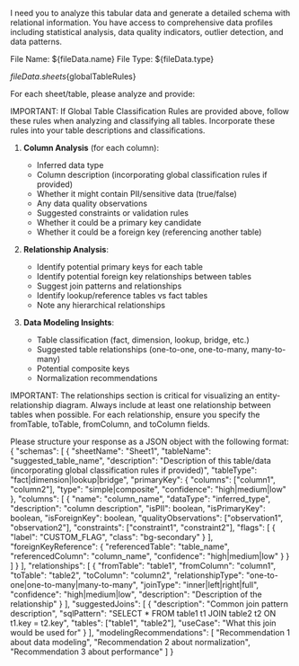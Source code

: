 I need you to analyze this tabular data and generate a detailed schema with relational information. You have access to comprehensive data profiles including statistical analysis, data quality indicators, outlier detection, and data patterns.

File Name: ${fileData.name}
File Type: ${fileData.type}

${fileData.sheets}${globalTableRules}

For each sheet/table, please analyze and provide:

IMPORTANT: If Global Table Classification Rules are provided above, follow these rules when analyzing and classifying all tables. Incorporate these rules into your table descriptions and classifications.

1. **Column Analysis** (for each column):
   - Inferred data type
   - Column description (incorporating global classification rules if provided)
   - Whether it might contain PII/sensitive data (true/false)
   - Any data quality observations
   - Suggested constraints or validation rules
   - Whether it could be a primary key candidate
   - Whether it could be a foreign key (referencing another table)

2. **Relationship Analysis**:
   - Identify potential primary keys for each table
   - Identify potential foreign key relationships between tables
   - Suggest join patterns and relationships
   - Identify lookup/reference tables vs fact tables
   - Note any hierarchical relationships

3. **Data Modeling Insights**:
   - Table classification (fact, dimension, lookup, bridge, etc.)
   - Suggested table relationships (one-to-one, one-to-many, many-to-many)
   - Potential composite keys
   - Normalization recommendations

IMPORTANT: The relationships section is critical for visualizing an entity-relationship diagram. Always include at least one relationship between tables when possible. For each relationship, ensure you specify the fromTable, toTable, fromColumn, and toColumn fields.

Please structure your response as a JSON object with the following format:
{
  "schemas": [
    {
      "sheetName": "Sheet1",
      "tableName": "suggested_table_name",
      "description": "Description of this table/data (incorporating global classification rules if provided)",
      "tableType": "fact|dimension|lookup|bridge",
      "primaryKey": {
        "columns": ["column1", "column2"],
        "type": "simple|composite",
        "confidence": "high|medium|low"
      },
      "columns": [
        {
          "name": "column_name",
          "dataType": "inferred_type",
          "description": "column description",
          "isPII": boolean,
          "isPrimaryKey": boolean,
          "isForeignKey": boolean,
          "qualityObservations": ["observation1", "observation2"],
          "constraints": ["constraint1", "constraint2"],
          "flags": [
            { "label": "CUSTOM_FLAG", "class": "bg-secondary" }
          ],
          "foreignKeyReference": {
            "referencedTable": "table_name",
            "referencedColumn": "column_name",
            "confidence": "high|medium|low"
          }
        }
      ]
    }
  ],
  "relationships": [
    {
      "fromTable": "table1",
      "fromColumn": "column1", 
      "toTable": "table2",
      "toColumn": "column2",
      "relationshipType": "one-to-one|one-to-many|many-to-many",
      "joinType": "inner|left|right|full",
      "confidence": "high|medium|low",
      "description": "Description of the relationship"
    }
  ],
  "suggestedJoins": [
    {
      "description": "Common join pattern description",
      "sqlPattern": "SELECT * FROM table1 t1 JOIN table2 t2 ON t1.key = t2.key",
      "tables": ["table1", "table2"],
      "useCase": "What this join would be used for"
    }
  ],
  "modelingRecommendations": [
    "Recommendation 1 about data modeling",
    "Recommendation 2 about normalization",
    "Recommendation 3 about performance"
  ]
}